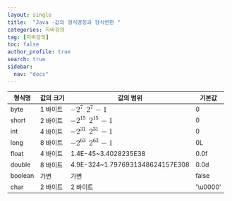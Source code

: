 ```yaml
---
layout: single
title:  "Java -값의 형식명칭과 형식변환 "
categories: 자바강의
tag: [자바강의]
toc: false
author_profile: true
search: true
sidebar:
  nav: "docs"
---
```


| 형식명  | 값의 크기 | 값의 범위                            | 기본값   |
| ------- | --------- | ------------------------------------ | -------- |
| byte    | 1 바이트  | ![바이트](/assets/images/바이트.gif) | 0        |
| short   | 2 바이트  | ![15](/assets/images/15.png)         | 0        |
| int     | 4 바이트  | ![31](/assets/images/31.png)         | 0        |
| long    | 8 바이트  | ![63](/assets/images/63.png)         | 0L       |
| float   | 4 바이트  | 1.4E-45~3.4028235E38                 | 0.0f     |
| double  | 8 바이트  | 4.9E-324~1.7976931348624157E308      | 0.0d     |
| boolean | 가변      | 가변                                 | false    |
| char    | 2 바이트  | 2 바이트                             | '\u0000' |

